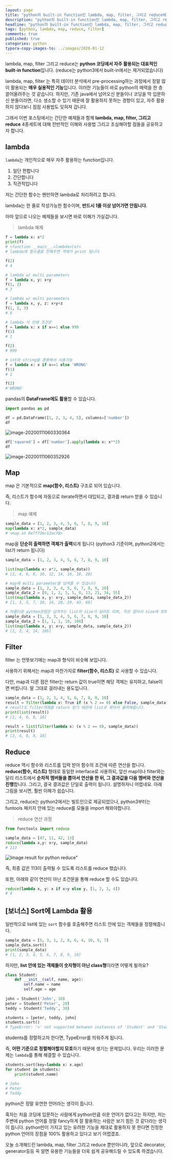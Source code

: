 ```yaml
---
layout: page
title: "python의 built-in function인 lambda, map, filter, 그리고 reduce에 대한 쉬운 이해와 사용법"
description: "python의 built-in function인 lambda, map, filter, 그리고 reduce에 대한 쉬운 이해와 사용법에 대하여 알아보겠습니다."
headline: "python의 built-in function인 lambda, map, filter, 그리고 reduce에 대한 쉬운 이해와 사용법에 대하여 알아보겠습니다."
tags: [python, lambda, map, reduce, filter]
comments: true
published: true
categories: python
typora-copy-images-to: ../images/2020-01-12
---
```




lambda, map, filter 그리고 reduce는 **python 코딩에서 자주 활용되는 대표적인 built-in function**입니다. (reduce는 python3에서 built-in에서는 제거되었습니다)

lambda, map, filter 는 특히 데이터 분석에서 pre-processing하는 과정에서 정말 많이 활용되는 **매우 실용적인 기능**입니다. 이러한 기능들이 바로 python의 매력을 한 층 끌어올려주는 것 같습니다. 하지만, 기존 java에서 넘어오신 분들이나 코딩을 막 입문하신 분들이라면, 다소 생소할 수 있기 때문에 잘 활용하지 못하는 경향이 있고, 자주 활용하지 않다보니 점점 사용법도 잊혀져 갑니다.

그래서 이번 포스팅에서는 간단한 예제들과 함께 **lambda, map, filter, 그리고 reduce** 4종세트에 대해 전반적인 이해와 사용법 그리고 조심해야할 점들을 공유하고자 합니다.



## lambda

`lambda`는 개인적으로 매우 자주 활용하는 function입니다. 

1. 일단 편합니다
2. 간단합니다
3. 직관적입니다

저는 간단한 함수는 왠만하면 lambda로 처리하려고 합니다.

lambda는 한 줄로 작성가능한 함수이며, **반드시 1줄 이상 넘어가면 안됩니다**.

아마 앞으로 나오는 예제들을 보시면 바로 이해가 가실겁니다.



> lambda 예제

```python
f = lambda x: x*2
print(f)
# <function __main__.<lambda>(x)>
# lambda에 함수콜을 안해주면 객체가 print 됩니다

f(2)
# 4

# lambda w/ multi parameters
f = lambda x, y: x+y
f(1, 2)
# 3

# lambda w/ multi parameters
f = lambda x, y, z: x+y+z
f(1, 2, 3)
# 6

# lambda 식 안에 조건문
f = lambda x: x if x==1 else 999
f(1)
# 1

f(2)
# 999

# int와 string을 혼용해서 사용가능
f = lambda x: x if x==1 else 'WRONG'
f(1)
# 1

f(2)
#'WRONG'
```



pandas의 **DataFrame에도 활용**할 수 있습니다.

```python
import pandas as pd

df = pd.DataFrame([1, 2, 3, 4, 5], columns=['number'])
df
```

![image-20200111060330364](../images/2020-01-12/image-20200111060330364.png)



```python
df['squared'] = df['number'].apply(lambda x: x**2)
df
```

![image-20200111060352926](../images/2020-01-12/image-20200111060352926.png)



## Map

map 은 기본적으로 **map(함수, 리스트)** 구조로 되어 있습니다. 

즉, 리스트가 함수에 자동으로 iterate하면서 대입되고, 결과를 return 받을 수 있습니다.



> map 예제

```python
sample_data = [1, 2, 3, 4, 5, 6, 7, 8, 9, 10]
map(lambda x: x*2, sample_data)
# <map at 0x7f736c12acf8>
```

map을 **단순히 출력하면 객체가 출력**되게 됩니다 (python3 기준이며, python2에서는 list가 return 됩니다)



```python
sample_data = [1, 2, 3, 4, 5, 6, 7, 8, 9, 10]

list(map(lambda x: x*2, sample_data))
# [2, 4, 6, 8, 10, 12, 14, 16, 18, 20]

# map에 multi parameter를 넘겨줄 수 있습니다
sample_data = [1, 2, 3, 4, 5, 6, 7, 8, 9, 10]
sample_data_2 = [0, 1, 2, 3, 5, 8, 13, 21, 34, 55]
list(map(lambda x, y: x+y, sample_data, sample_data_2))
# [1, 3, 5, 7, 10, 14, 20, 29, 43, 65]

# 아름다운 python문법은 넘겨주는 list의 size가 달라도 되며, 작은 알아서 size에 맞춰줍니다
sample_data = [1, 2, 3, 4, 5, 6, 7, 8, 9, 10]
sample_data_2 = [1, 1, 1, 10, 100]
list(map(lambda x, y: x+y, sample_data, sample_data_2))
# [2, 3, 4, 14, 105]
```



## Filter

filter 는 언뜻보기에는 map과 형식이 비슷해 보입니다. 

사용하기 위해서는 map과 마찬가지로 **filter(함수, 리스트)** 로 사용할 수 있습니다.

다만, map과 다른 점은 filter는 return 값이 true이면 해당 객체는 유지하고, false이면 버립니다. 말 그대로 걸러내는 용도입니다.

```python
sample_data = [1, 2, 3, 4, 5, 6, 7, 8, 9, 10]
result = filter(lambda x: True if (x % 2 == 0) else False, sample_data)
# result도 filter객체를 return 받기 때문에 list로 묶어서 출력해줍니다.
print(list(result))
# [2, 4, 6, 8, 10]

result = list(filter(lambda x: (x % 2 == 0), sample_data))  
print(result)
# [2, 4, 6, 8, 10]
```



## Reduce

reduce 역시 함수와 리스트를 입력 받아 함수의 조건에 따른 연산을 합니다. **reduce(함수, 리스트)** 형태로 동일한 interface로 사용하되, 앞선 map이나 filter와는 달리 리스트에서 **순차적 멤버들을 뽑아서 연산을 한 뒤, 그 결과값을 다음 멤버와 연산을 진행**합니다. 그리고, 결국 결과값은 단일로 출력이 됩니다. 설명하자니 어렵네요. 아래 그림을 보시면, 훨씬 이해가 쉽습니다.

그리고, reduce는 python2에서는 빌트인으로 제공되었으나, python3부터는 funtools 패키지 안에 있는 reduce를 모듈을 import 해와야합니다.

> reduce 연산 과정

```python
from functools import reduce

sample_data = [47, 11, 42, 13]
reduce(lambda x,y: x+y, sample_data)
# 113
```



![Image result for python reduce"](https://i.stack.imgur.com/OCsJC.png)

즉, 최종 값은 113이 출력될 수 있도록 리스트를 reduce 했습니다.

또한, 아래와 같이 연산이 아닌 조건문을 통해 reduce 할 수도 있습니다.

```python
reduce(lambda x, y: x if x>y else y, [1, 2, 3, 4])
# 4
```



## [보너스] Sort에 Lambda 활용

일반적으로 list에 있는 `sort` 함수를 호출해주면 리스트 안에 있는 객체들을 정렬해줍니다.

```python
sample_data = [5, 3, 1, 2, 8, 6, 4, 10, 9, 7]
sample_data.sort()
print(sample_data)
# [1, 2, 3, 4, 5, 6, 7, 8, 9, 10]
```



하지만, **list 안에 있는 객체들이 숫자형이 아닌 class형**이라면 어떻게 될까요?

```python
class Student:
    def __init__(self, name, age):
        self.name = name
        self.age = age
        
john = Student('John', 10)
peter = Student('Peter', 20)
teddy = Student('Teddy', 30)

students = [peter, teddy, john]
students.sort()
# TypeError: '<' not supported between instances of 'Student' and 'Student'
```

students를 정렬하고자 한다면, TypeError를 띄워주게 됩니다.

즉, **어떤 기준으로 정렬해야할지 모호**하기 때문에 생기는 문제입니다. 우리는 이러한 문제는 `lambda`를 통해 해결할 수 있습니다.



```python
students.sort(key=lambda x: x.age)
for student in students:
    print(student.name)

# John
# Peter
# Teddy
```



python은 정말 유연한 언어라는 생각이 듭니다. 

혹자는 처음 코딩에 입문하는 사람에게 python만큼 쉬운 언어가 없다고는 하지만, 저는 주변에 python 언어를 정말 fancy하게 잘 활용하는 사람은 보기 힘든 것 같다라는 생각이 듭니다. python만이 가지고 있는 유려한 기능을 제대로  활용하지 못 한다면 진정한 python 언어의 장점을 100% 활용하고 있다고 보기 어렵겠죠.

오늘 소개해드린 lambda, map, filter 그리고 reduce 뿐만아니라, 앞으로 decorator, generator등등 꼭 알면 유용한 기능들을 더욱 쉽게 공유해드릴 수 있도록 하겠습니다.